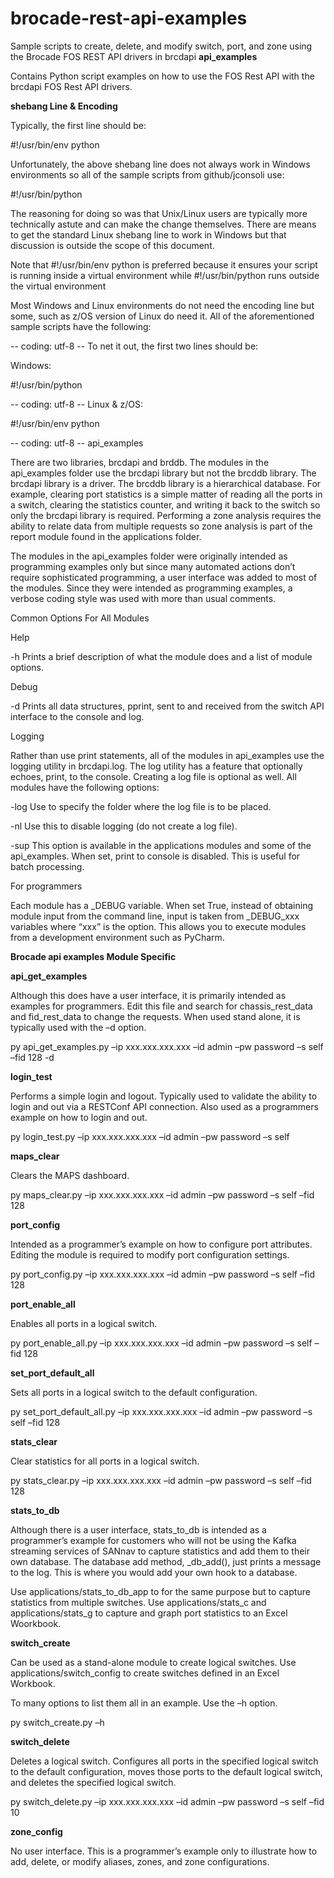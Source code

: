 # brocade-rest-api-examples
Sample scripts to create, delete, and modify switch, port, and zone using the Brocade FOS REST API drivers in brcdapi
**api_examples**

Contains Python script examples on how to use the FOS Rest API with the brcdapi FOS Rest API drivers.

**shebang Line & Encoding**

Typically, the first line should be:

#!/usr/bin/env python

Unfortunately, the above shebang line does not always work in Windows environments so all of the sample scripts from github/jconsoli use:

#!/usr/bin/python

The reasoning for doing so was that Unix/Linux users are typically more technically astute and can make the change themselves. There are means to get the standard Linux shebang line to work in Windows but that discussion is outside the scope of this document.

Note that #!/usr/bin/env python is preferred because it ensures your script is running inside a virtual environment while #!/usr/bin/python runs outside the virtual environment

Most Windows and Linux environments do not need the encoding line but some, such as z/OS version of Linux do need it. All of the aforementioned sample scripts have the following:

-- coding: utf-8 --
To net it out, the first two lines should be:

Windows:

#!/usr/bin/python

-- coding: utf-8 --
Linux & z/OS:

#!/usr/bin/env python

-- coding: utf-8 --
api_examples

There are two libraries, brcdapi and brddb. The modules in the api_examples folder use the brcdapi library but not the brcddb library. The brcdapi library is a driver. The brcddb library is a hierarchical database. For example, clearing port statistics is a simple matter of reading all the ports in a switch, clearing the statistics counter, and writing it back to the switch so only the brcdapi library is required. Performing a zone analysis requires the ability to relate data from multiple requests so zone analysis is part of the report module found in the applications folder.

The modules in the api_examples folder were originally intended as programming examples only but since many automated actions don’t require sophisticated programming, a user interface was added to most of the modules. Since they were intended as programming examples, a verbose coding style was used with more than usual comments.

Common Options For All Modules

Help

-h Prints a brief description of what the module does and a list of module options.

Debug

-d Prints all data structures, pprint, sent to and received from the switch API interface to the console and log.

Logging

Rather than use print statements, all of the modules in api_examples use the logging utility in brcdapi.log. The log utility has a feature that optionally echoes, print, to the console. Creating a log file is optional as well. All modules have the following options:

-log Use to specify the folder where the log file is to be placed.

-nl Use this to disable logging (do not create a log file).

-sup This option is available in the applications modules and some of the api_examples. When set, print to console is disabled. This is useful for batch processing.

For programmers

Each module has a _DEBUG variable. When set True, instead of obtaining module input from the command line, input is taken from _DEBUG_xxx variables where “xxx” is the option. This allows you to execute modules from a development environment such as PyCharm.

**Brocade api examples Module Specific**

**api_get_examples**

Although this does have a user interface, it is primarily intended as examples for programmers. Edit this file and search for chassis_rest_data and fid_rest_data to change the requests. When used stand alone, it is typically used with the –d option.

py api_get_examples.py –ip xxx.xxx.xxx.xxx –id admin –pw password –s self –fid 128 -d

**login_test**

Performs a simple login and logout. Typically used to validate the ability to login and out via a RESTConf API connection. Also used as a programmers example on how to login and out.

py login_test.py –ip xxx.xxx.xxx.xxx –id admin –pw password –s self

**maps_clear**

Clears the MAPS dashboard.

py maps_clear.py –ip xxx.xxx.xxx.xxx –id admin –pw password –s self –fid 128

**port_config**

Intended as a programmer’s example on how to configure port attributes. Editing the module is required to modify port configuration settings.

py port_config.py –ip xxx.xxx.xxx.xxx –id admin –pw password –s self –fid 128

**port_enable_all**

Enables all ports in a logical switch.

py port_enable_all.py –ip xxx.xxx.xxx.xxx –id admin –pw password –s self –fid 128

**set_port_default_all**

Sets all ports in a logical switch to the default configuration.

py set_port_default_all.py –ip xxx.xxx.xxx.xxx –id admin –pw password –s self –fid 128

**stats_clear**

Clear statistics for all ports in a logical switch.

py stats_clear.py –ip xxx.xxx.xxx.xxx –id admin –pw password –s self –fid 128

**stats_to_db**

Although there is a user interface, stats_to_db is intended as a programmer’s example for customers who will not be using the Kafka streaming services of SANnav to capture statistics and add them to their own database. The database add method, _db_add(), just prints a message to the log. This is where you would add your own hook to a database.

Use applications/stats_to_db_app to for the same purpose but to capture statistics from multiple switches. Use applications/stats_c and applications/stats_g to capture and graph port statistics to an Excel Woorkbook.

**switch_create**

Can be used as a stand-alone module to create logical switches. Use applications/switch_config to create switches defined in an Excel Workbook.

To many options to list them all in an example. Use the –h option.

py switch_create.py –h

**switch_delete**

Deletes a logical switch. Configures all ports in the specified logical switch to the default configuration, moves those ports to the default logical switch, and deletes the specified logical switch.

py switch_delete.py –ip xxx.xxx.xxx.xxx –id admin –pw password –s self –fid 10

**zone_config**

No user interface. This is a programmer’s example only to illustrate how to add, delete, or modify aliases, zones, and zone configurations.
